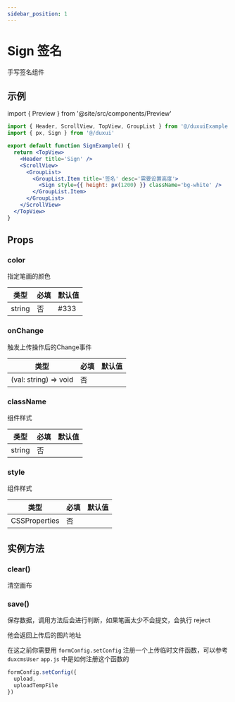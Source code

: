 ```yaml
---
sidebar_position: 1
---
```


# Sign 签名

手写签名组件

## 示例

import { Preview } from '@site/src/components/Preview'

<Preview name='Sign' />

```jsx
import { Header, ScrollView, TopView, GroupList } from '@/duxuiExample'
import { px, Sign } from '@/duxui'

export default function SignExample() {
  return <TopView>
    <Header title='Sign' />
    <ScrollView>
      <GroupList>
        <GroupList.Item title='签名' desc='需要设置高度'>
          <Sign style={{ height: px(1200) }} className='bg-white' />
        </GroupList.Item>
      </GroupList>
    </ScrollView>
  </TopView>
}
```

## Props

### color

指定笔画的颜色

| 类型 | 必填 | 默认值 |
| ---- | -------- | ------- |
| string | 否 | #333 |

### onChange

触发上传操作后的Change事件

| 类型 | 必填 | 默认值 |
| ---- | -------- | ------- |
| (val: string) => void | 否 |  |

### className

组件样式

| 类型 | 必填 | 默认值 |
| ---- | -------- | ------- |
| string | 否 |  |

### style

组件样式

| 类型 | 必填 | 默认值 |
| ---- | -------- | ------- |
| CSSProperties | 否 |  |

## 实例方法

### clear()

清空画布

### save()

保存数据，调用方法后会进行判断，如果笔画太少不会提交，会执行 reject

他会返回上传后的图片地址

在这之前你需要用 `formConfig.setConfig` 注册一个上传临时文件函数，可以参考 `duxcmsUser` `app.js` 中是如何注册这个函数的

```js
formConfig.setConfig({
  upload,
  uploadTempFile
})
```